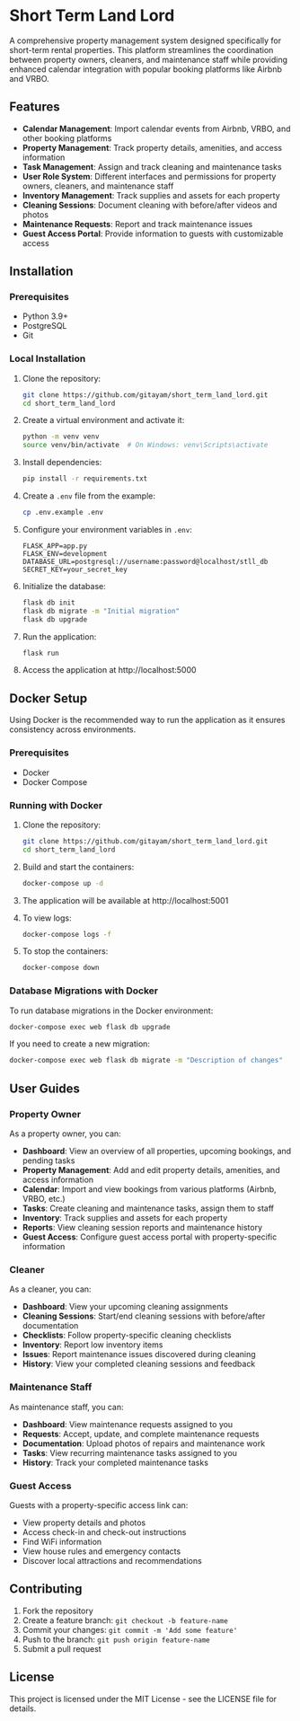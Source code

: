 # Short Term Land Lord

A comprehensive property management system designed specifically for short-term rental properties. This platform streamlines the coordination between property owners, cleaners, and maintenance staff while providing enhanced calendar integration with popular booking platforms like Airbnb and VRBO.

## Features

- **Calendar Management**: Import calendar events from Airbnb, VRBO, and other booking platforms
- **Property Management**: Track property details, amenities, and access information
- **Task Management**: Assign and track cleaning and maintenance tasks
- **User Role System**: Different interfaces and permissions for property owners, cleaners, and maintenance staff
- **Inventory Management**: Track supplies and assets for each property
- **Cleaning Sessions**: Document cleaning with before/after videos and photos
- **Maintenance Requests**: Report and track maintenance issues
- **Guest Access Portal**: Provide information to guests with customizable access

## Installation

### Prerequisites

- Python 3.9+
- PostgreSQL
- Git

### Local Installation

1. Clone the repository:
   ```bash
   git clone https://github.com/gitayam/short_term_land_lord.git
   cd short_term_land_lord
   ```

2. Create a virtual environment and activate it:
   ```bash
   python -m venv venv
   source venv/bin/activate  # On Windows: venv\Scripts\activate
   ```

3. Install dependencies:
   ```bash
   pip install -r requirements.txt
   ```

4. Create a `.env` file from the example:
   ```bash
   cp .env.example .env
   ```

5. Configure your environment variables in `.env`:
   ```
   FLASK_APP=app.py
   FLASK_ENV=development
   DATABASE_URL=postgresql://username:password@localhost/stll_db
   SECRET_KEY=your_secret_key
   ```

6. Initialize the database:
   ```bash
   flask db init
   flask db migrate -m "Initial migration"
   flask db upgrade
   ```

7. Run the application:
   ```bash
   flask run
   ```

8. Access the application at http://localhost:5000

## Docker Setup

Using Docker is the recommended way to run the application as it ensures consistency across environments.

### Prerequisites

- Docker
- Docker Compose

### Running with Docker

1. Clone the repository:
   ```bash
   git clone https://github.com/gitayam/short_term_land_lord.git
   cd short_term_land_lord
   ```

2. Build and start the containers:
   ```bash
   docker-compose up -d
   ```

3. The application will be available at http://localhost:5001

4. To view logs:
   ```bash
   docker-compose logs -f
   ```

5. To stop the containers:
   ```bash
   docker-compose down
   ```

### Database Migrations with Docker

To run database migrations in the Docker environment:

```bash
docker-compose exec web flask db upgrade
```

If you need to create a new migration:

```bash
docker-compose exec web flask db migrate -m "Description of changes"
```

## User Guides

### Property Owner

As a property owner, you can:

- **Dashboard**: View an overview of all properties, upcoming bookings, and pending tasks
- **Property Management**: Add and edit property details, amenities, and access information
- **Calendar**: Import and view bookings from various platforms (Airbnb, VRBO, etc.)
- **Tasks**: Create cleaning and maintenance tasks, assign them to staff
- **Inventory**: Track supplies and assets for each property
- **Reports**: View cleaning session reports and maintenance history
- **Guest Access**: Configure guest access portal with property-specific information

### Cleaner

As a cleaner, you can:

- **Dashboard**: View your upcoming cleaning assignments
- **Cleaning Sessions**: Start/end cleaning sessions with before/after documentation
- **Checklists**: Follow property-specific cleaning checklists
- **Inventory**: Report low inventory items
- **Issues**: Report maintenance issues discovered during cleaning
- **History**: View your completed cleaning sessions and feedback

### Maintenance Staff

As maintenance staff, you can:

- **Dashboard**: View maintenance requests assigned to you
- **Requests**: Accept, update, and complete maintenance requests
- **Documentation**: Upload photos of repairs and maintenance work
- **Tasks**: View recurring maintenance tasks assigned to you
- **History**: Track your completed maintenance tasks

### Guest Access

Guests with a property-specific access link can:

- View property details and photos
- Access check-in and check-out instructions
- Find WiFi information
- View house rules and emergency contacts
- Discover local attractions and recommendations

## Contributing

1. Fork the repository
2. Create a feature branch: `git checkout -b feature-name`
3. Commit your changes: `git commit -m 'Add some feature'`
4. Push to the branch: `git push origin feature-name`
5. Submit a pull request

## License

This project is licensed under the MIT License - see the LICENSE file for details.
